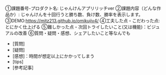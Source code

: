 ①課題番号-プロダクト名: じゃんけんアプリリッチver
②課題内容（どんな作品か）: じゃんけんを十回行うと勝ち数、負け数、勝率を表示します。
③DEMO:https://mitz213.github.io/omikujiv4/
④工夫した点・こだわった点: とにかく仕上げる
⑤難しかった点・次回トライしたいこと(又は機能)：ビジュアルの改善
⑥質問・疑問・感想、シェアしたいこと等なんでも
- [質問]
- [疑問]
- [感想]：時間が想定以上にかかってしまう
- [tips]
- [参考記事]

